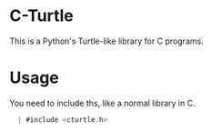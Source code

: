 # C-Turtle

This is a Python's Turtle-like library for C programs.

# Usage

You need to include ths, like a normal library in C.
```c
  | #include <cturtle.h>
```
